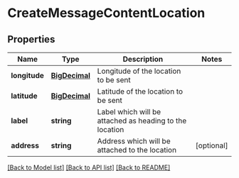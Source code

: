 # CreateMessageContentLocation

## Properties
Name | Type | Description | Notes
------------ | ------------- | ------------- | -------------
**longitude** | [**BigDecimal**](BigDecimal.md) | Longitude of the location to be sent | 
**latitude** | [**BigDecimal**](BigDecimal.md) | Latitude of the location to be sent | 
**label** | **string** | Label which will be attached as heading to the location | 
**address** | **string** | Address which will be attached to the location | [optional] 

[[Back to Model list]](../README.md#documentation-for-models) [[Back to API list]](../README.md#documentation-for-api-endpoints) [[Back to README]](../README.md)


